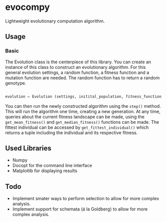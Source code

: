 # evocompy
Lightweight evolutionary computation algorithm.

## Usage

### Basic

The Evolution class is the centerpiece of this library. You can create an instance of this class to construct an evolutionary algorithm. For this general evolution settings, a random function, a fitness function and a mutation function are needed. The random function has to return a random genotype.  
```python

evolution = Evolution (settings, initital_population, fitness_function, muatation_function) 
```

You can then run the newly constructed algorithm using the `step()` method. This will run the algorithm one time, creating a new generation. 
  At any time, queries about the current fitness landscape can be made, using the `get_mean_fitness()` and `get_median_fitness()` functions can be made. The fittest individual can be accessed by `get_fittest_individual()` which returns a tuple including the individual and its respective fitness. 

## Used Libraries
* Numpy
* Docopt for the command line interface
* Matplotlib for displaying results

## Todo

* Implement smater ways to perform selection to allow for more complex analysis.
* Implement support for schemata (á la Goldberg) to allow for more complex analysis.


